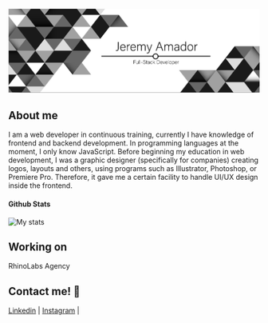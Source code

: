 ![me](banner.jpg)

## About me
I am a web developer in continuous training, currently I have knowledge of frontend and backend development. In programming languages at the moment, I only know JavaScript. Before beginning my education in web development, I was a graphic designer (specifically for companies) creating logos, layouts and others, using programs such as Illustrator, Photoshop, or Premiere Pro. Therefore, it gave me a certain facility to handle UI/UX design inside the frontend.

#### Github Stats
![My stats](https://github-readme-stats.vercel.app/api?username=jeremy15a&show_icons=true&theme=dark)

## Working on
RhinoLabs Agency

## Contact me! 📝
[Linkedin](https://www.linkedin.com/in/jeremy-amador-marquina-943464264/) | 
[Instagram](https://www.instagram.com/jeremy.amador.15/) | 

